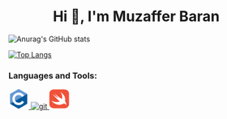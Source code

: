 
<h1 align="center">Hi 👋, I'm Muzaffer Baran</h1>

![Anurag's GitHub stats](https://github-readme-stats.vercel.app/api?username=anuraghazra&theme=dark&show_icons=true)


[![Top Langs](https://github-readme-stats.vercel.app/api/top-langs/?username=mbaransen&layout=compact)](https://github.com/mbaransen/github-readme-stats)


<p align="left">
</p>

<h3 align="left">Languages and Tools:</h3>
<p align="left"> <a href="https://www.cprogramming.com/" target="_blank" rel="noreferrer"> <img src="https://raw.githubusercontent.com/devicons/devicon/master/icons/c/c-original.svg" alt="c" width="40" height="40"/> </a> <a href="https://git-scm.com/" target="_blank" rel="noreferrer"> <img src="https://www.vectorlogo.zone/logos/git-scm/git-scm-icon.svg" alt="git" width="40" height="40"/> </a> <a href="https://developer.apple.com/swift/" target="_blank" rel="noreferrer"> <img src="https://raw.githubusercontent.com/devicons/devicon/master/icons/swift/swift-original.svg" alt="swift" width="40" height="40"/> </a> </p>

